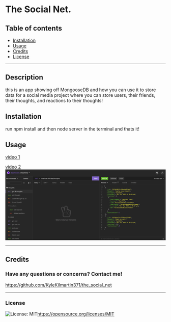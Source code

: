 # The Social Net.

 ## Table of contents
* [Installation](#installation)
* [Usage](#usage)
* [Credits](#credits)
* [License](#license)

---
## Description

  this is an app showing off MongooseDB and how you can use it to store data for a social media project where you can store users, their friends, their thoughts, and reactions to their thoughts!

## Installation
  run npm install and then node server in the terminal and thats it!

## Usage
  [video 1](./assets/module-18-part1.mp4)
  
  [video 2](./assets/module-18-part2.mp4)
  ![screenshots](./assets/screen-shot.jpg)

  ---

## Credits
  

  ### Have any questions or concerns? Contact me!
https://github.com/KyleKilmartin371/the_social_net



  ---
### License
  ![License: MIT](https://img.shields.io/badge/License-MIT-yellow.svg)https://opensource.org/licenses/MIT

